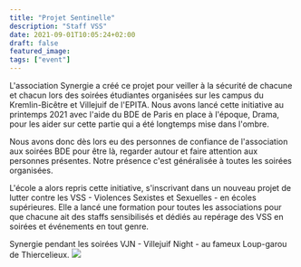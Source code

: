 ```yaml
---
title: "Projet Sentinelle"
description: "Staff VSS"
date: 2021-09-01T10:05:24+02:00
draft: false
featured_image: 
tags: ["event"]
---
```


L'association Synergie a créé ce projet pour veiller à la sécurité de chacune et chacun lors des soirées étudiantes organisées sur les campus du Kremlin-Bicêtre et Villejuif de l'EPITA. Nous avons lancé cette initiative au printemps 2021 avec l'aide du BDE de Paris en place à l'époque, Drama, pour les aider sur cette partie qui a été longtemps mise dans l'ombre.

Nous avons donc dès lors eu des personnes de confiance de l'association aux soirées BDE pour être là, regarder autour et faire attention aux personnes présentes. Notre présence c'est généralisée à toutes les soirées organisées.

L'école a alors repris cette initiative, s'inscrivant dans un nouveau projet de lutter contre les VSS - Violences Sexistes et Sexuelles - en écoles supérieures. Elle a lancé une formation pour toutes les associations pour que chacune ait des staffs sensibilisés et dédiés au repérage des VSS en soirées et événements en tout genre.

Synergie pendant les soirées VJN - Villejuif Night - au fameux Loup-garou de Thiercelieux.
![](/images/vjn_sentinelles.jpg)
